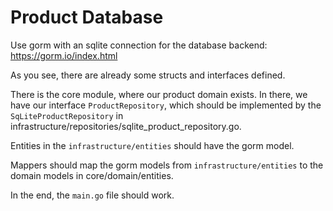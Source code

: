# Product Database

Use gorm with an sqlite connection for the database backend:
https://gorm.io/index.html

As you see, there are already some structs and interfaces defined.

There is the core module, where our product domain exists.
In there, we have our interface `ProductRepository`, which should be implemented 
by the `SqLiteProductRepository` in infrastructure/repositories/sqlite_product_repository.go.

Entities in the `infrastructure/entities` should have the gorm model.

Mappers should map the gorm models from `infrastructure/entities` to the domain models in core/domain/entities.

In the end, the `main.go` file should work.